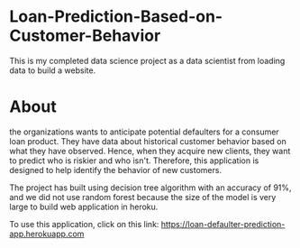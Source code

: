 # Loan-Prediction-Based-on-Customer-Behavior
This is my completed data science project as a data scientist from loading data to build a website.

# About
the organizations wants to anticipate potential defaulters for a consumer loan product. They have data about historical customer behavior based on what they have observed. Hence, when they acquire new clients, they want to predict who is riskier and who isn't. Therefore, this application is designed to help identify the behavior of new customers.

The project has built using  decision tree algorithm with an accuracy of 91%, and we did not use random forest because the size of the model is very large to build web application in heroku.

To use this application, click on this link: https://loan-defaulter-prediction-app.herokuapp.com


